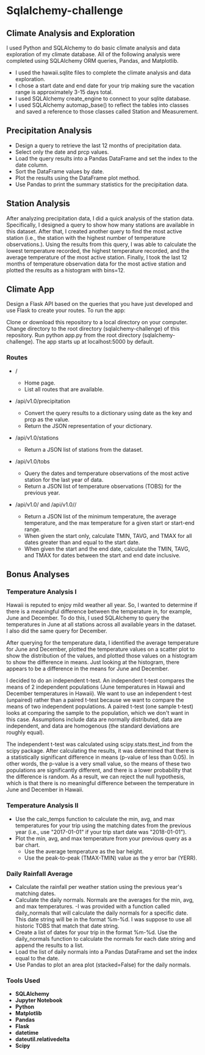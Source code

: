 # Sqlalchemy-challenge

## Climate Analysis and Exploration
I used Python and SQLAlchemy to do basic climate analysis and data exploration of my climate database. All of the following analysis were completed using SQLAlchemy ORM queries, Pandas, and Matplotlib.

- I used the hawaii.sqlite files to complete the climate analysis and data exploration.
- I chose a start date and end date for your trip making sure the vacation range is approximately 3-15 days total.
- I used SQLAlchemy create_engine to connect to your sqlite database.
- I used SQLAlchemy automap_base() to reflect the tables into classes and saved a reference to those classes called Station and Measurement.

## Precipitation Analysis

- Design a query to retrieve the last 12 months of precipitation data.
- Select only the date and prcp values.
- Load the query results into a Pandas DataFrame and set the index to the date column.
- Sort the DataFrame values by date.
- Plot the results using the DataFrame plot method.
- Use Pandas to print the summary statistics for the precipitation data.

## Station Analysis
  After analyzing precipitation data, I did a quick analysis of the station data. Specifically, I designed a query to show how many stations are available in this dataset. After that, I created another query to find the most active station (i.e., the station with the highest number of temperature observations.). Using the results from this query, I was able to calculate the lowest temperature recorded, the highest temperature recorded, and the average temperature of the most active station. Finally, I took the last 12 months of temperature observation data for the most active station and plotted the results as a histogram with bins=12.
  

## Climate App
Design a Flask API based on the queries that you have just developed and use Flask to create your routes.
To run the app:

Clone or download this repository to a local directory on your computer.
Change directory to the root directory (sqlalchemy-challenge) of this repository.
Run python app.py from the root directory (sqlalchemy-challenge). The app starts up at localhost:5000 by default.

### Routes
- /
  - Home page.
  - List all routes that are available.

- /api/v1.0/precipitation
  - Convert the query results to a dictionary using date as the key and prcp as the value.
  - Return the JSON representation of your dictionary.

- /api/v1.0/stations
  - Return a JSON list of stations from the dataset.

- /api/v1.0/tobs
  - Query the dates and temperature observations of the most active station for the last year of data.
  - Return a JSON list of temperature observations (TOBS) for the previous year.

- /api/v1.0/<start> and /api/v1.0/<start>/<end>
  - Return a JSON list of the minimum temperature, the average temperature, and the max temperature for a given start or start-end range.
  - When given the start only, calculate TMIN, TAVG, and TMAX for all dates greater than and equal to the start date.
  - When given the start and the end date, calculate the TMIN, TAVG, and TMAX for dates between the start and end date inclusive.
  
  
  
## Bonus Analyses

### Temperature Analysis I

Hawaii is reputed to enjoy mild weather all year. So, I wanted to determine if there is a meaningful difference between the temperature in, for example, June and December. To do this, I used SQLAlchemy to query the temperatures in June at all stations across all available years in the dataset. I also did the same query for December.

After querying for the temperature data, I identified the average temperature for June and December, plotted the temperature values on a scatter plot to show the distribution of the values, and plotted those values on a histogram to show the difference in means. Just looking at the histogram, there appears to be a difference in the means for June and December.

I decided to do an independent t-test. An independent t-test compares the means of 2 independent populations (June temperatures in Hawaii and December temperatures in Hawaii). We want to use an independent t-test (unpaired) rather than a paired t-test because we want to compare the means of two independent populations. A paired t-test (one sample t-test) looks at comparing the sample to the population, which we don't want in this case. Assumptions include data are normally distributed, data are independent, and data are homogenous (the standard deviations are roughly equal).

The independent t-test was calculated using scipy.stats.ttest_ind from the scipy package. After calculating the results, it was determined that there is a statistically significant difference in means (p-value of less than 0.05). In other words, the p-value is a very small value, so the means of these two populations are significantly different, and there is a lower probability that the difference is random. As a result, we can reject the null hypothesis, which is that there is no meaningful difference between the temperature in June and December in Hawaii.

### Temperature Analysis II
- Use the calc_temps function to calculate the min, avg, and max temperatures for your trip using the matching dates from the previous year (i.e., use "2017-01-01" if your trip start date was "2018-01-01").
- Plot the min, avg, and max temperature from your previous query as a bar chart.
  - Use the average temperature as the bar height.
  - Use the peak-to-peak (TMAX-TMIN) value as the y error bar (YERR).
 
 ### Daily Rainfall Average
- Calculate the rainfall per weather station using the previous year's matching dates.
- Calculate the daily normals. Normals are the averages for the min, avg, and max temperatures.
-I was provided with a function called daily_normals that will calculate the daily normals for a specific date. This date string will be in the format %m-%d. I was suppose to use all historic TOBS that match that date string.
- Create a list of dates for your trip in the format %m-%d. Use the daily_normals function to calculate the normals for each date string and append the results to a list.
- Load the list of daily normals into a Pandas DataFrame and set the index equal to the date.
- Use Pandas to plot an area plot (stacked=False) for the daily normals.

### Tools Used
- **SQLAlchemy**
- **Jupyter Notebook**
- **Python**
- **Matplotlib**
- **Pandas**
- **Flask**
- **datetime**
- **dateutil.relativedelta**
- **Scipy**
